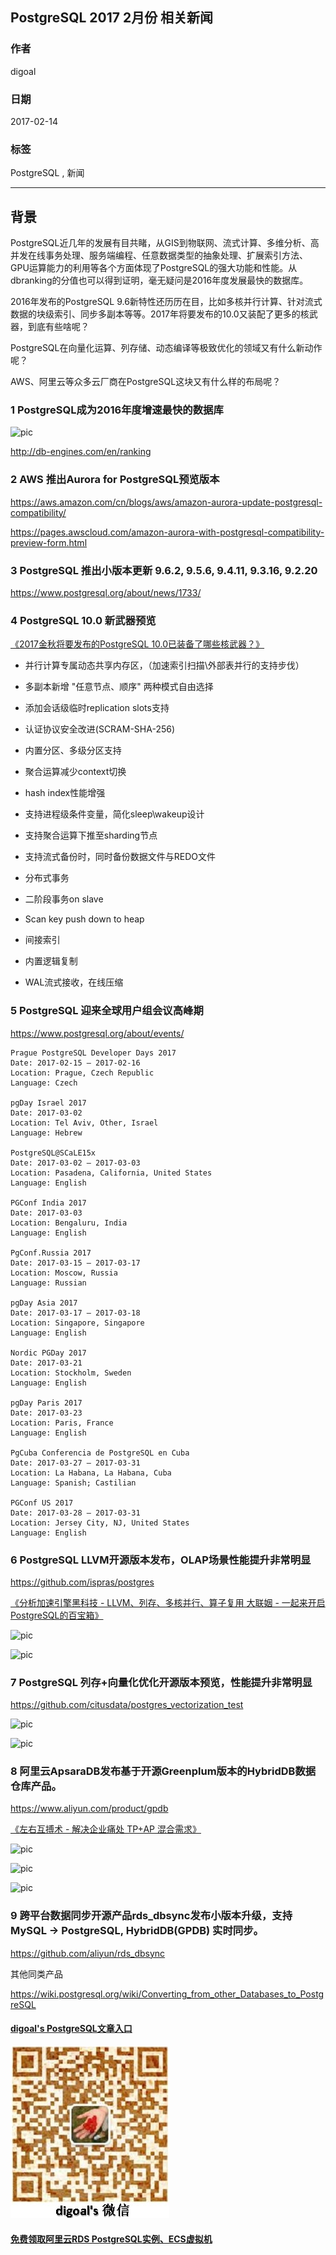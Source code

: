 ## PostgreSQL 2017 2月份 相关新闻  
                                                   
### 作者                                                   
digoal                                                    
                                                      
### 日期                                                    
2017-02-14                                                                           
                                                    
### 标签                                                                                                                                                                    
PostgreSQL , 新闻                     
                
----                                                    
                                                  
## 背景              
PostgreSQL近几年的发展有目共睹，从GIS到物联网、流式计算、多维分析、高并发在线事务处理、服务端编程、任意数据类型的抽象处理、扩展索引方法、GPU运算能力的利用等各个方面体现了PostgreSQL的强大功能和性能。从dbranking的分值也可以得到证明，毫无疑问是2016年度发展最快的数据库。  
  
2016年发布的PostgreSQL 9.6新特性还历历在目，比如多核并行计算、针对流式数据的块级索引、同步多副本等等。2017年将要发布的10.0又装配了更多的核武器，到底有些啥呢？  
  
PostgreSQL在向量化运算、列存储、动态编译等极致优化的领域又有什么新动作呢？  
  
AWS、阿里云等众多云厂商在PostgreSQL这块又有什么样的布局呢？  
  
### 1 PostgreSQL成为2016年度增速最快的数据库  
  
![pic](20170214_02_pic_001.jpg)  
  
http://db-engines.com/en/ranking  
  
### 2 AWS 推出Aurora for PostgreSQL预览版本  
  
https://aws.amazon.com/cn/blogs/aws/amazon-aurora-update-postgresql-compatibility/  
  
https://pages.awscloud.com/amazon-aurora-with-postgresql-compatibility-preview-form.html  
  
### 3 PostgreSQL 推出小版本更新 9.6.2, 9.5.6, 9.4.11, 9.3.16, 9.2.20  
  
https://www.postgresql.org/about/news/1733/  
  
### 4 PostgreSQL 10.0 新武器预览  
  
[《2017金秋将要发布的PostgreSQL 10.0已装备了哪些核武器？》](../201701/20170101_01.md)   
  
- 并行计算专属动态共享内存区，（加速索引扫描\外部表并行的支持步伐）  
  
- 多副本新增 "任意节点、顺序" 两种模式自由选择  
  
- 添加会话级临时replication slots支持  
  
- 认证协议安全改进(SCRAM-SHA-256)  
  
- 内置分区、多级分区支持  
  
- 聚合运算减少context切换  
  
- hash index性能增强  
  
- 支持进程级条件变量，简化sleep\wakeup设计  
  
- 支持聚合运算下推至sharding节点  
  
- 支持流式备份时，同时备份数据文件与REDO文件  
  
- 分布式事务   
  
- 二阶段事务on slave  
  
- Scan key push down to heap  
  
- 间接索引  
  
- 内置逻辑复制  
  
- WAL流式接收，在线压缩  
  
### 5 PostgreSQL 迎来全球用户组会议高峰期  
  
https://www.postgresql.org/about/events/  
  
```  
Prague PostgreSQL Developer Days 2017  
Date: 2017-02-15 – 2017-02-16  
Location: Prague, Czech Republic  
Language: Czech  
  
pgDay Israel 2017  
Date: 2017-03-02  
Location: Tel Aviv, Other, Israel  
Language: Hebrew  
  
PostgreSQL@SCaLE15x  
Date: 2017-03-02 – 2017-03-03  
Location: Pasadena, California, United States  
Language: English  
  
PGConf India 2017  
Date: 2017-03-03  
Location: Bengaluru, India  
Language: English  
  
PgConf.Russia 2017  
Date: 2017-03-15 – 2017-03-17  
Location: Moscow, Russia  
Language: Russian  
  
pgDay Asia 2017  
Date: 2017-03-17 – 2017-03-18  
Location: Singapore, Singapore  
Language: English  
  
Nordic PGDay 2017  
Date: 2017-03-21  
Location: Stockholm, Sweden  
Language: English  
  
pgDay Paris 2017  
Date: 2017-03-23  
Location: Paris, France  
Language: English  
  
PgCuba Conferencia de PostgreSQL en Cuba  
Date: 2017-03-27 – 2017-03-31  
Location: La Habana, La Habana, Cuba  
Language: Spanish; Castilian  
  
PGConf US 2017  
Date: 2017-03-28 – 2017-03-31  
Location: Jersey City, NJ, United States  
Language: English  
```  
  
### 6 PostgreSQL LLVM开源版本发布，OLAP场景性能提升非常明显  
  
https://github.com/ispras/postgres  
  
[《分析加速引擎黑科技 - LLVM、列存、多核并行、算子复用 大联姻 - 一起来开启PostgreSQL的百宝箱》](../201612/20161216_01.md)  
  
![pic](../201612/20161216_01_pic_003.png)  
  
![pic](../201612/20161216_01_pic_004.png)  
  
### 7 PostgreSQL 列存+向量化优化开源版本预览，性能提升非常明显  
  
https://github.com/citusdata/postgres_vectorization_test  
  
![pic](20170214_02_pic_002.png)  
  
![pic](20170214_02_pic_003.png)  
  
### 8 阿里云ApsaraDB发布基于开源Greenplum版本的HybridDB数据仓库产品。  
  
https://www.aliyun.com/product/gpdb  
  
[《左右互搏术 - 解决企业痛处 TP+AP 混合需求》](../201701/20170101_02.md)  
  
![pic](../201701/20170101_02_pic_007.jpg)  
  
![pic](../201701/20170101_02_pic_008.jpg)  
  
![pic](../201701/20170101_02_pic_009.jpg)    
  
### 9 跨平台数据同步开源产品rds_dbsync发布小版本升级，支持MySQL -> PostgreSQL, HybridDB(GPDB) 实时同步。  
  
https://github.com/aliyun/rds_dbsync  
  
其他同类产品   
  
https://wiki.postgresql.org/wiki/Converting_from_other_Databases_to_PostgreSQL  
      
                            
  
  
  
  
  
  
  
  
  
  
  
  
  
  
  
#### [digoal's PostgreSQL文章入口](https://github.com/digoal/blog/blob/master/README.md "22709685feb7cab07d30f30387f0a9ae")
  
  
![digoal's weixin](../pic/digoal_weixin.jpg "f7ad92eeba24523fd47a6e1a0e691b59")
  
  
  
  
  
  
  
  
#### [免费领取阿里云RDS PostgreSQL实例、ECS虚拟机](https://www.aliyun.com/database/postgresqlactivity "57258f76c37864c6e6d23383d05714ea")
  
